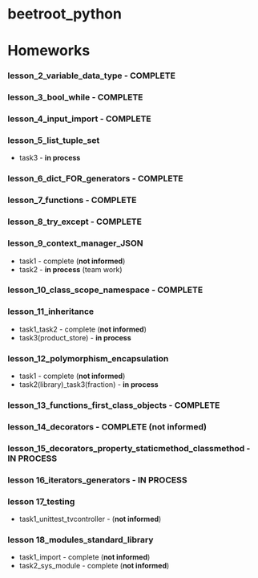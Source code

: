 # beetroot_python 
# Homeworks


### lesson_2_variable_data_type - COMPLETE

### lesson_3_bool_while - COMPLETE

### lesson_4_input_import - COMPLETE

### lesson_5_list_tuple_set
- task3 - **in process**

### lesson_6_dict_FOR_generators - COMPLETE

### lesson_7_functions - COMPLETE

### lesson_8_try_except - COMPLETE

### lesson_9_context_manager_JSON
- task1 - complete (**not informed**)
- task2 - **in process** (team work)

### lesson_10_class_scope_namespace - COMPLETE

### lesson_11_inheritance
- task1_task2 - complete (**not informed**)
- task3(product_store) - **in process**

### lesson_12_polymorphism_encapsulation
- task1 - complete (**not informed**)
- task2(library)_task3(fraction) - **in process**

### lesson_13_functions_first_class_objects - COMPLETE

### lesson_14_decorators - COMPLETE (not informed)

### lesson_15_decorators_property_staticmethod_classmethod - IN PROCESS

### lesson 16_iterators_generators - IN PROCESS

### lesson 17_testing
- task1_unittest_tvcontroller - (**not informed**)

### lesson 18_modules_standard_library
- task1_import - complete (**not informed**)
- task2_sys_module - complete (**not informed**)